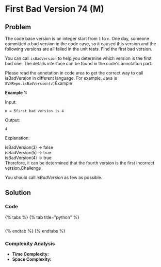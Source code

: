 # First Bad Version 74 \(M\)

## Problem

The code base version is an integer start from `1` to `n`. One day, someone committed a bad version in the code case, so it caused this version and the following versions are all failed in the unit tests. Find the first bad version.

You can call `isBadVersion` to help you determine which version is the first bad one. The details interface can be found in the code's annotation part.

Please read the annotation in code area to get the correct way to call isBadVersion in different language. For example, Java is `SVNRepo.isBadVersion(v)`Example

**Example 1:**

Input:

```text
n = 5first bad version is 4
```

Output:

```text
4
```

Explanation:

isBadVersion\(3\) -&gt; false  
isBadVersion\(5\) -&gt; true  
isBadVersion\(4\) -&gt; true  
Therefore, it can be determined that the fourth version is the first incorrect version.Challenge

You should call _isBadVersion_ as few as possible.

## Solution 

### Code

{% tabs %}
{% tab title="python" %}
```python

```
{% endtab %}
{% endtabs %}

### Complexity Analysis

* **Time Complexity:**
* **Space Complexity:**

